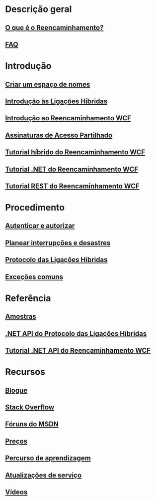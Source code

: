# Descrição geral
## [O que é o Reencaminhamento?](relay-what-is-it.md)
## [FAQ](relay-faq.md)

# Introdução
## [Criar um espaço de nomes](relay-create-namespace-portal.md)
## [Introdução às Ligações Híbridas](relay-hybrid-connections-dotnet-get-started.md)
## [Introdução ao Reencaminhamento WCF](service-bus-dotnet-how-to-use-relay.md)
## [Assinaturas de Acesso Partilhado](../service-bus-messaging/service-bus-sas-overview.md?toc=%2fazure%2fservice-bus-relay%2ftoc.json)
## [Tutorial híbrido do Reencaminhamento WCF](service-bus-dotnet-hybrid-app-using-service-bus-relay.md)
## [Tutorial .NET do Reencaminhamento WCF](service-bus-relay-tutorial.md)
## [Tutorial REST do Reencaminhamento WCF](service-bus-relay-rest-tutorial.md)

# Procedimento
## [Autenticar e autorizar](../service-bus-messaging/service-bus-authentication-and-authorization.md?toc=%2fazure%2fservice-bus-relay%2ftoc.json)
## [Planear interrupções e desastres](../service-bus-messaging/service-bus-outages-disasters.md?toc=%2fazure%2fservice-bus-relay%2ftoc.json)
## [Protocolo das Ligações Híbridas](relay-hybrid-connections-protocol.md)
## [Exceções comuns](relay-exceptions.md)

# Referência
## [Amostras](service-bus-relay-samples.md)
## [.NET API do Protocolo das Ligações Híbridas](/dotnet/api/microsoft.servicebus)
## [Tutorial .NET API do Reencaminhamento WCF](/dotnet/api/microsoft.servicebus)


# Recursos
## [Blogue](https://blogs.msdn.microsoft.com/servicebus/)
## [Stack Overflow](http://stackoverflow.com/questions/tagged/servicebus)
## [Fóruns do MSDN](https://social.msdn.microsoft.com/forums/home?forum=servbus)
## [Preços](https://azure.microsoft.com/pricing/details/service-bus/)
## [Percurso de aprendizagem](https://azure.microsoft.com/documentation/learning-paths/service-bus/)
## [Atualizações de serviço](https://azure.microsoft.com/updates/?product=service-bus)
## [Vídeos](https://azure.microsoft.com/documentation/videos/index/?services=service-bus)


<!--HONumber=Nov16_HO4-->


